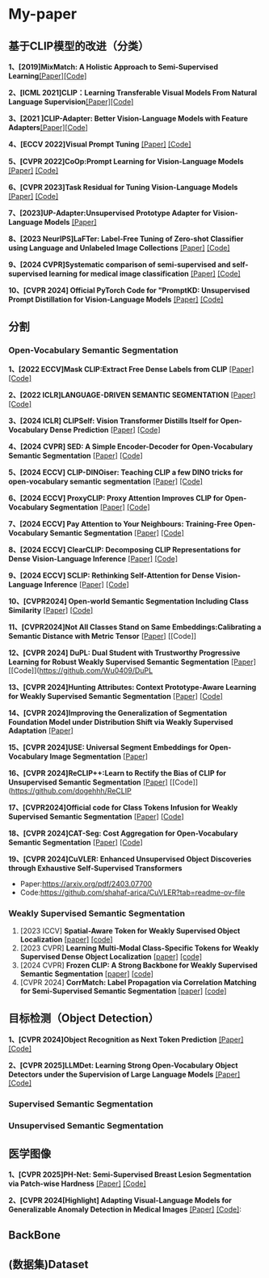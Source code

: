 # My-paper
## 基于CLIP模型的改进（分类）
**1、[2019]MixMatch: A Holistic Approach to Semi-Supervised Learning**[[Paper]](https://arxiv.org/pdf/1905.02249)[[Code]](https://github.com/google-research/mixmatch)
  

**2、[ICML 2021]CLIP：Learning Transferable Visual Models From Natural Language Supervision**[[Paper]](https://arxiv.org/pdf/2103.00020)[[Code]](https://github.com/OpenAI/CLIP)

**3、[2021 ]CLIP-Adapter: Better Vision-Language Models with Feature Adapters**[[Paper]](https://arxiv.org/pdf/2110.04544)[[Code]](https://github.com/gaopengcuhk/CLIP-Adapter0)



**4、[ECCV 2022]Visual Prompt Tuning**
[[Paper]](https://arxiv.org/abs/2203.12119)
[[Code]](https://github.com/kmnp/vpt)

**5、[CVPR 2022]CoOp:Prompt Learning for Vision-Language Models**
[[Paper]](https://arxiv.org/pdf/2109.01134)
[[Code]](https://github.com/KaiyangZhou/CoOp)


**6、[CVPR 2023]Task Residual for Tuning Vision-Language Models**
[[Paper]](https://arxiv.org/pdf/2211.10277)
[[Code]](https://github.com/geekyutao/TaskRes)


**7、[2023]UP-Adapter:Unsupervised Prototype Adapter for Vision-Language Models**
[[Paper]](https://arxiv.org/pdf/2308.11507)



**8、[2023 NeurIPS]LaFTer: Label-Free Tuning of Zero-shot Classifier using Language and Unlabeled Image Collections**
[[Paper]](https://arxiv.org/pdf/2305.18287)
[[Code]](https://github.com/jmiemirza/LaFTer)


**9、[2024 CVPR]Systematic comparison of semi-supervised and self-supervised learning for medical image classification**
[[Paper]](https://arxiv.org/pdf/2307.08919)
[[Code]](https://github.com/tufts-ml/SSL-vs-SSL-benchmark)

**10、[CVPR 2024] Official PyTorch Code for "PromptKD: Unsupervised Prompt Distillation for Vision-Language Models**
[[Paper]](https://arxiv.org/pdf/2403.02781)
[[Code]](https://github.com/zhengli97/PromptKD)



## 分割
### Open-Vocabulary Semantic Segmentation
**1、[2022 ECCV]Mask CLIP:Extract Free Dense Labels from CLIP**
[[Paper]](https://arxiv.org/pdf/2112.01071)
[[Code]](https://github.com/chongzhou96/MaskCLIP)


**2、[2022 ICLR]LANGUAGE-DRIVEN SEMANTIC SEGMENTATION**
[[Paper]](https://arxiv.org/pdf/2201.03546)
[[Code]](https://github.com/isl-org/lang-seg)

  

**3、[2024 ICLR] CLIPSelf: Vision Transformer Distills Itself for Open-Vocabulary Dense Prediction**
[[Paper]](https://arxiv.org/abs/2310.01403)
[[Code]](https://github.com/wusize/CLIPSelf)



**4、[2024 CVPR] SED: A Simple Encoder-Decoder for Open-Vocabulary Semantic Segmentation**
[[Paper]](https://arxiv.org/abs/2311.15537)
[[Code]](https://github.com/xb534/SED.git)


**5、[2024 ECCV] CLIP-DINOiser: Teaching CLIP a few DINO tricks for open-vocabulary semantic segmentation**
[[Paper]](https://arxiv.org/pdf/2312.12359)
[[Code]](https://github.com/wysoczanska/clip_dinoiser)


**6、[2024 ECCV] ProxyCLIP: Proxy Attention Improves CLIP for Open-Vocabulary Segmentation**
[[Paper]](https://arxiv.org/pdf/2408.04883)
[[Code]](https://github.com/mc-lan/ProxyCLIP)


**7、[2024 ECCV] Pay Attention to Your Neighbours: Training-Free Open-Vocabulary Semantic Segmentation**
[[Paper]](https://arxiv.org/pdf/2404.08181)
[[Code]](https://github.com/sinahmr/NACLIP)


**8、[2024 ECCV] ClearCLIP: Decomposing CLIP Representations for Dense Vision-Language Inference**
[[Paper]](https://www.ecva.net/papers/eccv_2024/papers_ECCV/papers/06346.pdf)
[[Code]](https://github.com/mc-lan/ClearCLIP)


**9、[2024 ECCV] SCLIP: Rethinking Self-Attention for Dense Vision-Language Inference**
[[Paper]](https://arxiv.org/pdf/2312.01597)
[[Code]](https://github.com/wangf3014/SCLIP)

  
**10、[CVPR2024] Open-world Semantic Segmentation Including Class Similarity**
[[Paper]](https://openaccess.thecvf.com/content/CVPR2024/papers/Sodano_Open-World_Semantic_Segmentation_Including_Class_Similarity_CVPR_2024_paper.pdf)
[[Code]](https://github.com/PRBonn/ContMAV)


**11、[CVPR2024]Not All Classes Stand on Same Embeddings:Calibrating a Semantic Distance with Metric Tensor** [[Paper]](https://openaccess.thecvf.com/content/CVPR2024/papers/Park_Not_All_Classes_Stand_on_Same_Embeddings_Calibrating_a_Semantic_CVPR_2024_paper.pdf)
[[Code]]

**12、[CVPR 2024] DuPL: Dual Student with Trustworthy Progressive Learning for Robust Weakly Supervised Semantic Segmentation**
[[Paper]](https://openaccess.thecvf.com/content/CVPR2024/papers/Wu_DuPL_Dual_Student_with_Trustworthy_Progressive_Learning_for_Robust_Weakly_CVPR_2024_paper.pdf)
[[Code]](https://github.com/Wu0409/DuPL

**13、[CVPR 2024]Hunting Attributes: Context Prototype-Aware Learning for Weakly Supervised Semantic Segmentation**
[[Paper]](https:https://openaccess.thecvf.com/content/CVPR2024/papers/Tang_Hunting_Attributes_Context_Prototype-Aware_Learning_for_Weakly_Supervised_Semantic_Segmentation_CVPR_2024_paper.pdf)
[[Code]](https://github.com/Barrett-python/CPAL)


**14、[CVPR 2024]Improving the Generalization of Segmentation Foundation Model under Distribution Shift via Weakly Supervised Adaptation**
[[Paper]](https://openaccess.thecvf.com/content/CVPR2024/papers/Zhang_Improving_the_Generalization_of_Segmentation_Foundation_Model_under_Distribution_Shift_CVPR_2024_paper.pdf)

**15、[CVPR 2024]USE: Universal Segment Embeddings for Open-Vocabulary Image Segmentation**
[[Paper]](https://openaccess.thecvf.com/content/CVPR2024/papers/Wang_USE_Universal_Segment_Embeddings_for_Open-Vocabulary_Image_Segmentation_CVPR_2024_paper.pdf)

**16、[CVPR 2024]ReCLIP++:Learn to Rectify the Bias of CLIP for Unsupervised Semantic Segmentation**
[[Paper]](https://arxiv.org/pdf/2408.06747)
[[Code]](https://github.com/dogehhh/ReCLIP


**17、[CVPR2024]Official code for Class Tokens Infusion for Weakly Supervised Semantic Segmentation**
[[Paper]](Yoon_Class_Tokens_Infusion_for_Weakly_Supervised_Semantic_Segmentation_CVPR_2024_paper)
[[Code]](https://github.com/yoon307/CTI)


**18、[CVPR 2024]CAT-Seg: Cost Aggregation for Open-Vocabulary Semantic Segmentation**
[[Paper]](https://arxiv.org/pdf/2303.11797)
[[Code]](https://github.com/cvlab-kaist/CAT-Seg)

  
**19、[CVPR 2024]CuVLER: Enhanced Unsupervised Object Discoveries through Exhaustive Self-Supervised Transformers**
- Paper:https://arxiv.org/pdf/2403.07700
- Code:https://github.com/shahaf-arica/CuVLER?tab=readme-ov-file
  
### Weakly Supervised Semantic Segmentation
1. [2023 ICCV] **Spatial-Aware Token for Weakly Supervised Object Localization** [[paper]](https://openaccess.thecvf.com/content/ICCV2023/papers/Wu_Spatial-Aware_Token_for_Weakly_Supervised_Object_Localization_ICCV_2023_paper.pdf) [[code]](https://github.com/khanrc/tcl)
2. [2023 CVPR] **Learning Multi-Modal Class-Specific Tokens for Weakly Supervised Dense Object Localization** [[paper]](https://openaccess.thecvf.com/content/CVPR2023/papers/Xu_Learning_Multi-Modal_Class-Specific_Tokens_for_Weakly_Supervised_Dense_Object_Localization_CVPR_2023_paper.pdf) [[code]](https://github.com/xulianuwa/MMCST)
3. [2024 CVPR] **Frozen CLIP: A Strong Backbone for Weakly Supervised Semantic Segmentation** [[paper]](https://arxiv.org/pdf/2406.11189v1) [[code]](https://github.com/zbf1991/WeCLIP)
4. [CVPR 2024] **CorrMatch: Label Propagation via Correlation Matching for Semi-Supervised Semantic Segmentation** [[paper]](https://arxiv.org/pdf/2411.13147v1) [[code]](https://github.com/ZiqinZhou66/ZegCLIP?tab=readme-ov-file)
  
  
## 目标检测（Object Detection）
**1、[CVPR 2024]Object Recognition as Next Token Prediction**
[[Paper]](https://openaccess.thecvf.com/content/CVPR2024/papers/Yue_Object_Recognition_as_Next_Token_Prediction_CVPR_2024_paper.pdf)
[[Code]](https://github.com/kaiyuyue/nxtp)


**2、[CVPR 2025]LLMDet: Learning Strong Open-Vocabulary Object Detectors under the Supervision of Large Language Models**
[[Paper]](https://arxiv.org/pdf/2501.18954)
[[Code]](https://github.com/iSEE-Laboratory/LLMDet)


### Supervised Semantic Segmentation


### Unsupervised Semantic Segmentation



## 医学图像
**1、[CVPR 2025]PH-Net: Semi-Supervised Breast Lesion Segmentation via Patch-wise Hardness**
[[Paper]](https://openaccess.thecvf.com/content/CVPR2024/papers/Jiang_PH-Net_Semi-Supervised_Breast_Lesion_Segmentation_via_Patch-wise_Hardness_CVPR_2024_paper.pdf)
[[Code]](https://github.com/jjjsyyy/PH-Net)

**2、[CVPR 2024[Highlight] Adapting Visual-Language Models for Generalizable Anomaly Detection in Medical Images**
[[Paper]](https://openaccess.thecvf.com/content/CVPR2024/papers/Huang_Adapting_Visual-Language_Models_for_Generalizable_Anomaly_Detection_in_Medical_Images_CVPR_2024_paper.pdf)
[[Code]](https://github.com/MediaBrain-SJTU/MVFA-AD):

## BackBone
##  (数据集)Dataset


